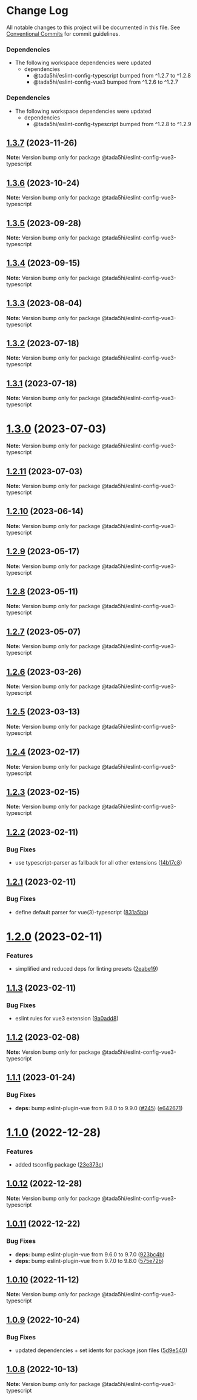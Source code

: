 # Change Log

All notable changes to this project will be documented in this file.
See [Conventional Commits](https://conventionalcommits.org) for commit guidelines.

### Dependencies

* The following workspace dependencies were updated
  * dependencies
    * @tada5hi/eslint-config-typescript bumped from ^1.2.7 to ^1.2.8
    * @tada5hi/eslint-config-vue3 bumped from ^1.2.6 to ^1.2.7

### Dependencies

* The following workspace dependencies were updated
  * dependencies
    * @tada5hi/eslint-config-typescript bumped from ^1.2.8 to ^1.2.9

## [1.3.7](https://github.com/tada5hi/javascript/compare/@tada5hi/eslint-config-vue3-typescript@1.3.6...@tada5hi/eslint-config-vue3-typescript@1.3.7) (2023-11-26)

**Note:** Version bump only for package @tada5hi/eslint-config-vue3-typescript





## [1.3.6](https://github.com/tada5hi/javascript/compare/@tada5hi/eslint-config-vue3-typescript@1.3.5...@tada5hi/eslint-config-vue3-typescript@1.3.6) (2023-10-24)

**Note:** Version bump only for package @tada5hi/eslint-config-vue3-typescript





## [1.3.5](https://github.com/tada5hi/javascript/compare/@tada5hi/eslint-config-vue3-typescript@1.3.4...@tada5hi/eslint-config-vue3-typescript@1.3.5) (2023-09-28)

**Note:** Version bump only for package @tada5hi/eslint-config-vue3-typescript





## [1.3.4](https://github.com/tada5hi/javascript/compare/@tada5hi/eslint-config-vue3-typescript@1.3.3...@tada5hi/eslint-config-vue3-typescript@1.3.4) (2023-09-15)

**Note:** Version bump only for package @tada5hi/eslint-config-vue3-typescript





## [1.3.3](https://github.com/tada5hi/javascript/compare/@tada5hi/eslint-config-vue3-typescript@1.3.2...@tada5hi/eslint-config-vue3-typescript@1.3.3) (2023-08-04)

**Note:** Version bump only for package @tada5hi/eslint-config-vue3-typescript





## [1.3.2](https://github.com/tada5hi/javascript/compare/@tada5hi/eslint-config-vue3-typescript@1.3.1...@tada5hi/eslint-config-vue3-typescript@1.3.2) (2023-07-18)

**Note:** Version bump only for package @tada5hi/eslint-config-vue3-typescript





## [1.3.1](https://github.com/tada5hi/javascript/compare/@tada5hi/eslint-config-vue3-typescript@1.3.0...@tada5hi/eslint-config-vue3-typescript@1.3.1) (2023-07-18)

**Note:** Version bump only for package @tada5hi/eslint-config-vue3-typescript





# [1.3.0](https://github.com/tada5hi/javascript/compare/@tada5hi/eslint-config-vue3-typescript@1.2.11...@tada5hi/eslint-config-vue3-typescript@1.3.0) (2023-07-03)

**Note:** Version bump only for package @tada5hi/eslint-config-vue3-typescript





## [1.2.11](https://github.com/tada5hi/javascript/compare/@tada5hi/eslint-config-vue3-typescript@1.2.10...@tada5hi/eslint-config-vue3-typescript@1.2.11) (2023-07-03)

**Note:** Version bump only for package @tada5hi/eslint-config-vue3-typescript





## [1.2.10](https://github.com/tada5hi/javascript/compare/@tada5hi/eslint-config-vue3-typescript@1.2.9...@tada5hi/eslint-config-vue3-typescript@1.2.10) (2023-06-14)

**Note:** Version bump only for package @tada5hi/eslint-config-vue3-typescript





## [1.2.9](https://github.com/tada5hi/javascript/compare/@tada5hi/eslint-config-vue3-typescript@1.2.8...@tada5hi/eslint-config-vue3-typescript@1.2.9) (2023-05-17)

**Note:** Version bump only for package @tada5hi/eslint-config-vue3-typescript





## [1.2.8](https://github.com/tada5hi/javascript/compare/@tada5hi/eslint-config-vue3-typescript@1.2.7...@tada5hi/eslint-config-vue3-typescript@1.2.8) (2023-05-11)

**Note:** Version bump only for package @tada5hi/eslint-config-vue3-typescript





## [1.2.7](https://github.com/tada5hi/javascript/compare/@tada5hi/eslint-config-vue3-typescript@1.2.6...@tada5hi/eslint-config-vue3-typescript@1.2.7) (2023-05-07)

**Note:** Version bump only for package @tada5hi/eslint-config-vue3-typescript





## [1.2.6](https://github.com/tada5hi/javascript/compare/@tada5hi/eslint-config-vue3-typescript@1.2.5...@tada5hi/eslint-config-vue3-typescript@1.2.6) (2023-03-26)

**Note:** Version bump only for package @tada5hi/eslint-config-vue3-typescript





## [1.2.5](https://github.com/tada5hi/javascript/compare/@tada5hi/eslint-config-vue3-typescript@1.2.4...@tada5hi/eslint-config-vue3-typescript@1.2.5) (2023-03-13)

**Note:** Version bump only for package @tada5hi/eslint-config-vue3-typescript





## [1.2.4](https://github.com/tada5hi/javascript/compare/@tada5hi/eslint-config-vue3-typescript@1.2.3...@tada5hi/eslint-config-vue3-typescript@1.2.4) (2023-02-17)

**Note:** Version bump only for package @tada5hi/eslint-config-vue3-typescript





## [1.2.3](https://github.com/tada5hi/javascript/compare/@tada5hi/eslint-config-vue3-typescript@1.2.2...@tada5hi/eslint-config-vue3-typescript@1.2.3) (2023-02-15)

**Note:** Version bump only for package @tada5hi/eslint-config-vue3-typescript





## [1.2.2](https://github.com/tada5hi/javascript/compare/@tada5hi/eslint-config-vue3-typescript@1.2.1...@tada5hi/eslint-config-vue3-typescript@1.2.2) (2023-02-11)


### Bug Fixes

* use typescript-parser as fallback for all other extensions ([14b17c8](https://github.com/tada5hi/javascript/commit/14b17c81f41f55467d8a6f757fc2efb0abccb980))





## [1.2.1](https://github.com/tada5hi/javascript/compare/@tada5hi/eslint-config-vue3-typescript@1.2.0...@tada5hi/eslint-config-vue3-typescript@1.2.1) (2023-02-11)


### Bug Fixes

* define default parser for vue(3)-typescript ([831a5bb](https://github.com/tada5hi/javascript/commit/831a5bbb611bf442aa56d5421a1061d87fe56d78))





# [1.2.0](https://github.com/tada5hi/javascript/compare/@tada5hi/eslint-config-vue3-typescript@1.1.3...@tada5hi/eslint-config-vue3-typescript@1.2.0) (2023-02-11)


### Features

* simplified and reduced deps for linting presets ([2eabe19](https://github.com/tada5hi/javascript/commit/2eabe19a634375fc854e8de852a5cfee3100c92d))





## [1.1.3](https://github.com/tada5hi/javascript/compare/@tada5hi/eslint-config-vue3-typescript@1.1.2...@tada5hi/eslint-config-vue3-typescript@1.1.3) (2023-02-11)


### Bug Fixes

* eslint rules for vue3 extension ([9a0add8](https://github.com/tada5hi/javascript/commit/9a0add80011374647ea7c2a05ca4d21d6d6a166c))





## [1.1.2](https://github.com/tada5hi/javascript/compare/@tada5hi/eslint-config-vue3-typescript@1.1.1...@tada5hi/eslint-config-vue3-typescript@1.1.2) (2023-02-08)

**Note:** Version bump only for package @tada5hi/eslint-config-vue3-typescript





## [1.1.1](https://github.com/tada5hi/javascript/compare/@tada5hi/eslint-config-vue3-typescript@1.1.0...@tada5hi/eslint-config-vue3-typescript@1.1.1) (2023-01-24)


### Bug Fixes

* **deps:** bump eslint-plugin-vue from 9.8.0 to 9.9.0 ([#245](https://github.com/tada5hi/javascript/issues/245)) ([e642671](https://github.com/tada5hi/javascript/commit/e642671497b14f16b7dc243455768e6a3c6282a5))





# [1.1.0](https://github.com/tada5hi/javascript/compare/@tada5hi/eslint-config-vue3-typescript@1.0.12...@tada5hi/eslint-config-vue3-typescript@1.1.0) (2022-12-28)


### Features

* added tsconfig package ([23e373c](https://github.com/tada5hi/javascript/commit/23e373ce7eaaa63f977f09f789c57811f2d61c43))





## [1.0.12](https://github.com/tada5hi/javascript/compare/@tada5hi/eslint-config-vue3-typescript@1.0.11...@tada5hi/eslint-config-vue3-typescript@1.0.12) (2022-12-28)

**Note:** Version bump only for package @tada5hi/eslint-config-vue3-typescript





## [1.0.11](https://github.com/tada5hi/javascript/compare/@tada5hi/eslint-config-vue3-typescript@1.0.10...@tada5hi/eslint-config-vue3-typescript@1.0.11) (2022-12-22)


### Bug Fixes

* **deps:** bump eslint-plugin-vue from 9.6.0 to 9.7.0 ([923bc4b](https://github.com/tada5hi/javascript/commit/923bc4b5024b34af52319b90c643a5fe583a3fe3))
* **deps:** bump eslint-plugin-vue from 9.7.0 to 9.8.0 ([575e72b](https://github.com/tada5hi/javascript/commit/575e72b03b6a8a5c348d469907811be66a6f6a89))





## [1.0.10](https://github.com/tada5hi/javascript/compare/@tada5hi/eslint-config-vue3-typescript@1.0.9...@tada5hi/eslint-config-vue3-typescript@1.0.10) (2022-11-12)

**Note:** Version bump only for package @tada5hi/eslint-config-vue3-typescript

## [1.0.9](https://github.com/tada5hi/javascript/compare/@tada5hi/eslint-config-vue3-typescript@1.0.8...@tada5hi/eslint-config-vue3-typescript@1.0.9) (2022-10-24)

### Bug Fixes

- updated dependencies + set idents for package.json files ([5d9e540](https://github.com/tada5hi/javascript/commit/5d9e540ea7e032194cfd913f7345d6ae7abe315e))

## [1.0.8](https://github.com/tada5hi/javascript/compare/@tada5hi/eslint-config-vue3-typescript@1.0.7...@tada5hi/eslint-config-vue3-typescript@1.0.8) (2022-10-13)

**Note:** Version bump only for package @tada5hi/eslint-config-vue3-typescript
